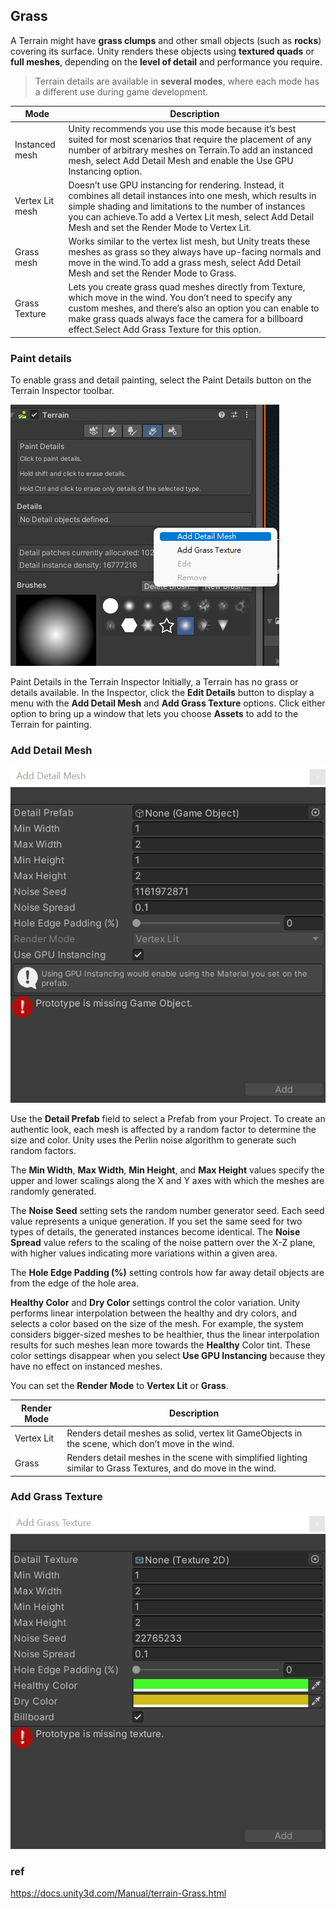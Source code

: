 ## Grass
A Terrain might have **grass clumps** and other small objects (such as **rocks**) covering its surface. Unity renders these objects using **textured quads** or **full meshes**, 
depending on the **level of detail** and performance you require.


> Terrain details are available in **several modes**, where each mode has a different use during game development.

| Mode | Description |
| --- | --- |
| Instanced mesh | Unity recommends you use this mode because it’s best suited for most scenarios that require the placement of any number of arbitrary meshes on Terrain.To add an instanced mesh, select Add Detail Mesh and enable the Use GPU Instancing option. |
| Vertex Lit mesh | Doesn’t use GPU instancing for rendering. Instead, it combines all detail instances into one mesh, which results in simple shading and limitations to the number of instances you can achieve.To add a Vertex Lit mesh, select Add Detail Mesh and set the Render Mode to Vertex Lit. |
| Grass mesh | Works similar to the vertex list mesh, but Unity treats these meshes as grass so they always have up-facing normals and move in the wind.To add a grass mesh, select Add Detail Mesh and set the Render Mode to Grass. |
| Grass Texture | Lets you create grass quad meshes directly from Texture, which move in the wind. You don’t need to specify any custom meshes, and there’s also an option you can enable to make grass quads always face the camera for a billboard effect.Select Add Grass Texture for this option. |


### Paint details
To enable grass and detail painting, select the Paint Details button on the Terrain Inspector
 toolbar.
 
![](./img/paint_details.png)

Paint Details in the Terrain Inspector
Initially, a Terrain has no grass or details available. In the Inspector, click the **Edit Details** button to display a menu with the **Add Detail Mesh** and **Add Grass Texture** options. Click either option to bring up a window that lets you choose **Assets** to add to the Terrain for painting.
 

### Add Detail Mesh

![](./img/TerrainDetailAddWindow.png)

Use the **Detail Prefab** field to select a Prefab from your Project. To create an authentic look, each mesh is affected by a random factor to determine the size and color. Unity uses the Perlin noise algorithm to generate such random factors.


The **Min Width**, **Max Width**, **Min Height**, and **Max Height** values specify the upper and lower scalings along the X and Y axes with which the meshes are randomly generated.

The **Noise Seed** setting sets the random number generator seed. Each seed value represents a unique generation. If you set the same seed for two types of details, the generated instances become identical. The **Noise Spread** value refers to the scaling of the noise pattern over the X-Z plane, with higher values indicating more variations within a given area.

The **Hole Edge Padding (%)** setting controls how far away detail objects are from the edge of the hole area. 

**Healthy Color** and **Dry Color** settings control the color variation. Unity performs linear interpolation between the healthy and dry colors, and selects a color based on the size of the mesh. For example, the system considers bigger-sized meshes to be healthier, thus the linear interpolation results for such meshes lean more towards the **Healthy** Color tint. These color settings disappear when you select **Use GPU Instancing** because they have no effect on instanced meshes.


You can set the **Render Mode** to **Vertex Lit** or **Grass**.

| Render Mode | Description |
| --- | --- |
| Vertex Lit | Renders detail meshes as solid, vertex lit GameObjects in the scene, which don’t move in the wind. |
| Grass | Renders detail meshes in the scene with simplified lighting similar to Grass Textures, and do move in the wind. |

### Add Grass Texture
![](./img/TerrainGrassAddWindow.png)




### ref 
https://docs.unity3d.com/Manual/terrain-Grass.html


